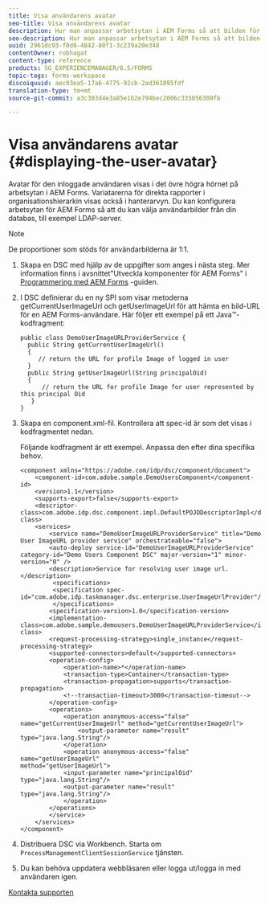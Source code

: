 ```yaml
---
title: Visa användarens avatar
seo-title: Visa användarens avatar
description: Hur man anpassar arbetsytan i AEM Forms så att bilden för en inloggad användare visas.
seo-description: Hur man anpassar arbetsytan i AEM Forms så att bilden för en inloggad användare visas.
uuid: 2961dc93-f0d0-4842-80f1-3c239a20e348
contentOwner: robhagat
content-type: reference
products: SG_EXPERIENCEMANAGER/6.5/FORMS
topic-tags: forms-workspace
discoiquuid: aec03ea5-17a6-4775-92cb-2ad361895fdf
translation-type: tm+mt
source-git-commit: a3c303d4e3a85e1b2e794bec2006c335056309fb

---
```



# Visa användarens avatar {#displaying-the-user-avatar}

Avatar för den inloggade användaren visas i det övre högra hörnet på arbetsytan i AEM Forms. Variatarerna för direkta rapporter i organisationshierarkin visas också i hanterarvyn. Du kan konfigurera arbetsytan för AEM Forms så att du kan välja användarbilder från din databas, till exempel LDAP-server.

>[!NOTE]
>
>De proportioner som stöds för användarbilderna är 1:1.

1. Skapa en DSC med hjälp av de uppgifter som anges i nästa steg. Mer information finns i avsnittet&quot;Utveckla komponenter för AEM Forms&quot; i [Programmering med AEM Forms](https://www.adobe.com/go/learn_aemforms_programming_63) -guiden.
1. I DSC definierar du en ny SPI som visar metoderna getCurrentUserImageUrl och getUserImageUrl för att hämta en bild-URL för en AEM Forms-användare. Här följer ett exempel på ett Java™-kodfragment:

   ```as3
   public class DemoUserImageURLProviderService {
     public String getCurrentUserImageUrl()
     {
        // return the URL for profile Image of logged in user
     }
     public String getUserImageUrl(String principalOid)
     {
         // return the URL for profile Image for user represented by this principal Oid
      }
   }
   ```

1. Skapa en component.xml-fil. Kontrollera att spec-id är som det visas i kodfragmentet nedan.

   Följande kodfragment är ett exempel. Anpassa den efter dina specifika behov.

   ```as3
   <component xmlns="https://adobe.com/idp/dsc/component/document">
       <component-id>com.adobe.sample.DemoUsersComponent</component-id>
       <version>1.1</version>
       <supports-export>false</supports-export>
       <descriptor-class>com.adobe.idp.dsc.component.impl.DefaultPOJODescriptorImpl</descriptor-class>
       <services>
           <service name="DemoUserImageURLProviderService" title="Demo User ImageURL provider service" orchestrateable="false">
           <auto-deploy service-id="DemoUserImageURLProviderService" category-id="Demo Users Component DSC" major-version="1" minor-version="0" />
           <description>Service for resolving user image url.</description>
            <specifications>
            <specification spec-id="com.adobe.idp.taskmanager.dsc.enterprise.UserImageUrlProvider"/>
            </specifications>
           <specification-version>1.0</specification-version>
           <implementation-class>com.adobe.sample.demousers.DemoUserImageURLProviderService</implementation-class>
           <request-processing-strategy>single_instance</request-processing-strategy>
           <supported-connectors>default</supported-connectors>
           <operation-config>
               <operation-name>*</operation-name>
               <transaction-type>Container</transaction-type>
               <transaction-propagation>supports</transaction-propagation>
               <!--transaction-timeout>3000</transaction-timeout-->
           </operation-config>
           <operations>
               <operation anonymous-access="false" name="getCurrentUserImageUrl" method="getCurrentUserImageUrl">
                   <output-parameter name="result" type="java.lang.String"/>
               </operation>
               <operation anonymous-access="false" name="getUserImageUrl"
   method="getUserImageUrl">
               <input-parameter name="principalOid" type="java.lang.String"/>
               <output-parameter name="result" type="java.lang.String"/>
               </operation>
           </operations>
           </service>
       </services>
   </component>
   ```

1. Distribuera DSC via Workbench. Starta om `ProcessManagementClientSessionService` tjänsten.
1. Du kan behöva uppdatera webbläsaren eller logga ut/logga in med användaren igen.

[Kontakta supporten](https://www.adobe.com/account/sign-in.supportportal.html)

